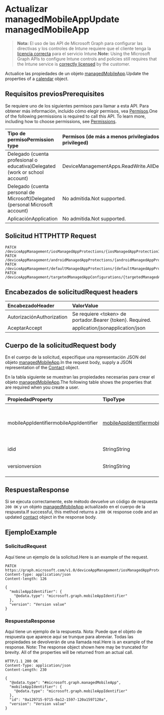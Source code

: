 # <a name="update-managedmobileapp"></a><span data-ttu-id="1f8a4-101">Actualizar managedMobileApp</span><span class="sxs-lookup"><span data-stu-id="1f8a4-101">Update managedMobileApp</span></span>

> <span data-ttu-id="1f8a4-102">**Nota:** El uso de las API de Microsoft Graph para configurar las directivas y los controles de Intune requiere que el cliente tenga la [licencia correcta](https://go.microsoft.com/fwlink/?linkid=839381) para el servicio Intune.</span><span class="sxs-lookup"><span data-stu-id="1f8a4-102">**Note:** Using the Microsoft Graph APIs to configure Intune controls and policies still requires that the Intune service is [correctly licensed](https://go.microsoft.com/fwlink/?linkid=839381) by the customer.</span></span>

<span data-ttu-id="1f8a4-103">Actualice las propiedades de un objeto [managedMobileApp](../resources/intune_mam_managedmobileapp.md).</span><span class="sxs-lookup"><span data-stu-id="1f8a4-103">Update the properties of a [calendar](../resources/intune_mam_managedmobileapp.md) object.</span></span>
## <a name="prerequisites"></a><span data-ttu-id="1f8a4-104">Requisitos previos</span><span class="sxs-lookup"><span data-stu-id="1f8a4-104">Prerequisites</span></span>
<span data-ttu-id="1f8a4-p101">Se requiere uno de los siguientes permisos para llamar a esta API. Para obtener más información, incluido cómo elegir permisos, vea [Permisos](../../../concepts/permissions_reference.md).</span><span class="sxs-lookup"><span data-stu-id="1f8a4-p101">One of the following permissions is required to call this API. To learn more, including how to choose permissions, see [Permissions](../../../concepts/permissions_reference.md).</span></span>

|<span data-ttu-id="1f8a4-107">Tipo de permiso</span><span class="sxs-lookup"><span data-stu-id="1f8a4-107">Permission type</span></span>|<span data-ttu-id="1f8a4-108">Permisos (de más a menos privilegiados)</span><span class="sxs-lookup"><span data-stu-id="1f8a4-108">Permissions (from least to most privileged)</span></span>|
|:---|:---|
|<span data-ttu-id="1f8a4-109">Delegado (cuenta profesional o educativa)</span><span class="sxs-lookup"><span data-stu-id="1f8a4-109">Delegated (work or school account)</span></span>|<span data-ttu-id="1f8a4-110">DeviceManagementApps.ReadWrite.All</span><span class="sxs-lookup"><span data-stu-id="1f8a4-110">DeviceManagementApps.ReadWrite.All</span></span>|
|<span data-ttu-id="1f8a4-111">Delegado (cuenta personal de Microsoft)</span><span class="sxs-lookup"><span data-stu-id="1f8a4-111">Delegated (personal Microsoft account)</span></span>|<span data-ttu-id="1f8a4-112">No admitida.</span><span class="sxs-lookup"><span data-stu-id="1f8a4-112">Not supported.</span></span>|
|<span data-ttu-id="1f8a4-113">Aplicación</span><span class="sxs-lookup"><span data-stu-id="1f8a4-113">Application</span></span>|<span data-ttu-id="1f8a4-114">No admitida.</span><span class="sxs-lookup"><span data-stu-id="1f8a4-114">Not supported.</span></span>|

## <a name="http-request"></a><span data-ttu-id="1f8a4-115">Solicitud HTTP</span><span class="sxs-lookup"><span data-stu-id="1f8a4-115">HTTP Request</span></span>
<!-- {
  "blockType": "ignored"
}
-->
``` http
PATCH /deviceAppManagement/iosManagedAppProtections/{iosManagedAppProtectionId}/apps/{managedMobileAppId}
PATCH /deviceAppManagement/androidManagedAppProtections/{androidManagedAppProtectionId}/apps/{managedMobileAppId}
PATCH /deviceAppManagement/defaultManagedAppProtections/{defaultManagedAppProtectionId}/apps/{managedMobileAppId}
PATCH /deviceAppManagement/targetedManagedAppConfigurations/{targetedManagedAppConfigurationId}/apps/{managedMobileAppId}
```

## <a name="request-headers"></a><span data-ttu-id="1f8a4-116">Encabezados de solicitud</span><span class="sxs-lookup"><span data-stu-id="1f8a4-116">Request headers</span></span>
|<span data-ttu-id="1f8a4-117">Encabezado</span><span class="sxs-lookup"><span data-stu-id="1f8a4-117">Header</span></span>|<span data-ttu-id="1f8a4-118">Valor</span><span class="sxs-lookup"><span data-stu-id="1f8a4-118">Value</span></span>|
|:---|:---|
|<span data-ttu-id="1f8a4-119">Autorización</span><span class="sxs-lookup"><span data-stu-id="1f8a4-119">Authorization</span></span>|<span data-ttu-id="1f8a4-120">Se requiere &lt;token&gt; de portador.</span><span class="sxs-lookup"><span data-stu-id="1f8a4-120">Bearer {token}. Required.</span></span>|
|<span data-ttu-id="1f8a4-121">Aceptar</span><span class="sxs-lookup"><span data-stu-id="1f8a4-121">Accept</span></span>|<span data-ttu-id="1f8a4-122">application/json</span><span class="sxs-lookup"><span data-stu-id="1f8a4-122">application/json</span></span>|

## <a name="request-body"></a><span data-ttu-id="1f8a4-123">Cuerpo de la solicitud</span><span class="sxs-lookup"><span data-stu-id="1f8a4-123">Request body</span></span>
<span data-ttu-id="1f8a4-124">En el cuerpo de la solicitud, especifique una representación JSON del objeto [managedMobileApp](../resources/intune_mam_managedmobileapp.md).</span><span class="sxs-lookup"><span data-stu-id="1f8a4-124">In the request body, supply a JSON representation of the [Contact](../resources/intune_mam_managedmobileapp.md) object.</span></span>

<span data-ttu-id="1f8a4-125">En la tabla siguiente se muestran las propiedades necesarias para crear el objeto [managedMobileApp](../resources/intune_mam_managedmobileapp.md).</span><span class="sxs-lookup"><span data-stu-id="1f8a4-125">The following table shows the properties that are required when you create a user.</span></span>

|<span data-ttu-id="1f8a4-126">Propiedad</span><span class="sxs-lookup"><span data-stu-id="1f8a4-126">Property</span></span>|<span data-ttu-id="1f8a4-127">Tipo</span><span class="sxs-lookup"><span data-stu-id="1f8a4-127">Type</span></span>|<span data-ttu-id="1f8a4-128">Descripción</span><span class="sxs-lookup"><span data-stu-id="1f8a4-128">Description</span></span>|
|:---|:---|:---|
|<span data-ttu-id="1f8a4-129">mobileAppIdentifier</span><span class="sxs-lookup"><span data-stu-id="1f8a4-129">mobileAppIdentifier</span></span>|[<span data-ttu-id="1f8a4-130">mobileAppIdentifier</span><span class="sxs-lookup"><span data-stu-id="1f8a4-130">mobileAppIdentifier</span></span>](../resources/intune_mam_mobileappidentifier.md)|<span data-ttu-id="1f8a4-131">El identificador de una aplicación con el tipo de sistema operativo.</span><span class="sxs-lookup"><span data-stu-id="1f8a4-131">The identifier for an app with it's operating system type.</span></span>|
|<span data-ttu-id="1f8a4-132">id</span><span class="sxs-lookup"><span data-stu-id="1f8a4-132">id</span></span>|<span data-ttu-id="1f8a4-133">String</span><span class="sxs-lookup"><span data-stu-id="1f8a4-133">String</span></span>|<span data-ttu-id="1f8a4-134">Clave de la entidad.</span><span class="sxs-lookup"><span data-stu-id="1f8a4-134">Key of the setting.</span></span>|
|<span data-ttu-id="1f8a4-135">version</span><span class="sxs-lookup"><span data-stu-id="1f8a4-135">version</span></span>|<span data-ttu-id="1f8a4-136">String</span><span class="sxs-lookup"><span data-stu-id="1f8a4-136">String</span></span>|<span data-ttu-id="1f8a4-137">Versión de la entidad.</span><span class="sxs-lookup"><span data-stu-id="1f8a4-137">Version of the entity.</span></span>|



## <a name="response"></a><span data-ttu-id="1f8a4-138">Respuesta</span><span class="sxs-lookup"><span data-stu-id="1f8a4-138">Response</span></span>
<span data-ttu-id="1f8a4-139">Si se ejecuta correctamente, este método devuelve un código de respuesta `200 OK` y un objeto [managedMobileApp](../resources/intune_mam_managedmobileapp.md) actualizado en el cuerpo de la respuesta.</span><span class="sxs-lookup"><span data-stu-id="1f8a4-139">If successful, this method returns a `200 OK` response code and an updated [contact](../resources/intune_mam_managedmobileapp.md) object in the response body.</span></span>

## <a name="example"></a><span data-ttu-id="1f8a4-140">Ejemplo</span><span class="sxs-lookup"><span data-stu-id="1f8a4-140">Example</span></span>
### <a name="request"></a><span data-ttu-id="1f8a4-141">Solicitud</span><span class="sxs-lookup"><span data-stu-id="1f8a4-141">Request</span></span>
<span data-ttu-id="1f8a4-142">Aquí tiene un ejemplo de la solicitud.</span><span class="sxs-lookup"><span data-stu-id="1f8a4-142">Here is an example of the request.</span></span>
``` http
PATCH https://graph.microsoft.com/v1.0/deviceAppManagement/iosManagedAppProtections/{iosManagedAppProtectionId}/apps/{managedMobileAppId}
Content-type: application/json
Content-length: 126

{
  "mobileAppIdentifier": {
    "@odata.type": "microsoft.graph.mobileAppIdentifier"
  },
  "version": "Version value"
}
```

### <a name="response"></a><span data-ttu-id="1f8a4-143">Respuesta</span><span class="sxs-lookup"><span data-stu-id="1f8a4-143">Response</span></span>
<span data-ttu-id="1f8a4-p102">Aquí tiene un ejemplo de la respuesta. Nota: Puede que el objeto de respuesta que aparece aquí se trunque para abreviar. Todas las propiedades se devolverán de una llamada real.</span><span class="sxs-lookup"><span data-stu-id="1f8a4-p102">Here is an example of the response. Note: The response object shown here may be truncated for brevity. All of the properties will be returned from an actual call.</span></span>
``` http
HTTP/1.1 200 OK
Content-Type: application/json
Content-Length: 230

{
  "@odata.type": "#microsoft.graph.managedMobileApp",
  "mobileAppIdentifier": {
    "@odata.type": "microsoft.graph.mobileAppIdentifier"
  },
  "id": "0a129715-9715-0a12-1597-120a1597120a",
  "version": "Version value"
}
```



